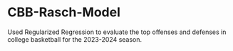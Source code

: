 # CBB-Rasch-Model
Used Regularized Regression to evaluate the top offenses and defenses in college basketball for the 2023-2024 season.
